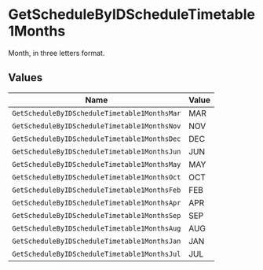 # GetScheduleByIDScheduleTimetable1Months

Month, in three letters format.


## Values

| Name                                         | Value                                        |
| -------------------------------------------- | -------------------------------------------- |
| `GetScheduleByIDScheduleTimetable1MonthsMar` | MAR                                          |
| `GetScheduleByIDScheduleTimetable1MonthsNov` | NOV                                          |
| `GetScheduleByIDScheduleTimetable1MonthsDec` | DEC                                          |
| `GetScheduleByIDScheduleTimetable1MonthsJun` | JUN                                          |
| `GetScheduleByIDScheduleTimetable1MonthsMay` | MAY                                          |
| `GetScheduleByIDScheduleTimetable1MonthsOct` | OCT                                          |
| `GetScheduleByIDScheduleTimetable1MonthsFeb` | FEB                                          |
| `GetScheduleByIDScheduleTimetable1MonthsApr` | APR                                          |
| `GetScheduleByIDScheduleTimetable1MonthsSep` | SEP                                          |
| `GetScheduleByIDScheduleTimetable1MonthsAug` | AUG                                          |
| `GetScheduleByIDScheduleTimetable1MonthsJan` | JAN                                          |
| `GetScheduleByIDScheduleTimetable1MonthsJul` | JUL                                          |